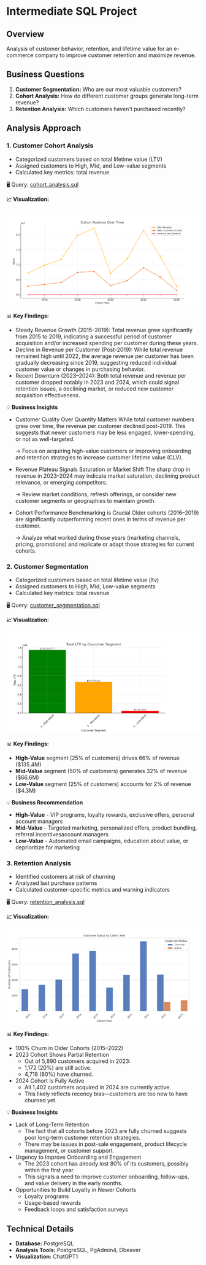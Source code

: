 # Intermediate SQL Project

## Overview
Analysis of customer behavior, retention, and lifetime value for an e-commerce company to improve customer retention and maximize revenue.

## Business Questions
1. **Customer Segmentation:** Who are our most valuable customers?
2. **Cohort Analysis:** How do different customer groups generate long-term revenue?
3. **Retention Analysis:** Which customers haven't purchased recently?

## Analysis Approach

### 1. Customer Cohort Analysis
- Categorized customers based on total lifetime value (LTV)
- Assigned customers to High, Mid, and Low-value segments
- Calculated key metrics: total revenue

🖥️ Query: [cohort_analysis.sql](Scripts\1_cohort_analysis.sql)

**📈 Visualization:**

![Cohort Analysis](Assets\image1.png)


📊 **Key Findings:**
- Steady Revenue Growth (2015–2019): Total revenue grew significantly from 2015 to 2019, indicating a successful period of customer acquisition and/or increased spending per customer during these years.
- Decline in Revenue per Customer (Post-2019): While total revenue remained high until 2022, the average revenue per customer has been gradually decreasing since 2019, suggesting reduced individual customer value or changes in purchasing behavior.
- Recent Downturn (2023–2024): Both total revenue and revenue per customer dropped notably in 2023 and 2024, which could signal retention issues, a declining market, or reduced new customer acquisition effectiveness.

💡 **Business Insights**
- Customer Quality Over Quantity Matters
While total customer numbers grew over time, the revenue per customer declined post-2019. This suggests that newer customers may be less engaged, lower-spending, or not as well-targeted.

    → Focus on acquiring high-value customers or improving onboarding and retention strategies to increase customer lifetime value (CLV).
- Revenue Plateau Signals Saturation or Market Shift
The sharp drop in revenue in 2023–2024 may indicate market saturation, declining product relevance, or emerging competitors.

    → Review market conditions, refresh offerings, or consider new customer segments or geographies to maintain growth.
- Cohort Performance Benchmarking is Crucial
Older cohorts (2016–2019) are significantly outperforming recent ones in terms of revenue per customer.

    → Analyze what worked during those years (marketing channels, pricing, promotions) and replicate or adapt those strategies for current cohorts.

### 2. Customer Segmentation
- Categorized customers based on total lifetime value (ltv)
- Assigned customers to High, Mid, Low-value segments
- Calculated key metrics: total revenue

🖥️ Query: [customer_segmentation.sql](Scripts\2_customer_segmentation.sql)

**📈 Visualization:**

![Customer Segmentation Analysis](Assets\image2.png)

📊 **Key Findings:**
- **High-Value** segment (25% of customers) drives 66% of revenue ($135.4M)
- **Mid-Value** segment (50% of customers) generates 32% of revenue ($66.6M)
- **Low-Value** segment (25% of customers) accounts for 2% of revenue ($4.3M)

💡 **Business Recommendation**
- **High-Value** - VIP programs, loyalty rewards, exclusive offers, personal account managers
- **Mid-Value** - Targeted marketing, personalized offers, product bundling, referral incentivesaccount managers
- **Low-Value** - 	Automated email campaigns, education about value, or deprioritize for marketing


### 3. Retention Analysis
- Identified customers at risk of churning
- Analyzed last purchase patterns
- Calculated customer-specific metrics and warning indicators

🖥️ Query: [retention_analysis.sql](Scripts\3_retention_analysis.sql)

**📈 Visualization:**

![Cohort-Based LTV Analysis](Assets\image3.png)

📊 **Key Findings:**
- 100% Churn in Older Cohorts (2015–2022)
- 2023 Cohort Shows Partial Retention
    - Out of 5,890 customers acquired in 2023:
    - 1,172 (20%) are still active.
    - 4,718 (80%) have churned.
- 2024 Cohort Is Fully Active
    - All 1,402 customers acquired in 2024 are currently active.
    - This likely reflects recency bias—customers are too new to have churned yet.

💡 **Business Insights**
- Lack of Long-Term Retention
    - The fact that all cohorts before 2023 are fully churned suggests poor long-term customer retention strategies.
    - There may be issues in post-sale engagement, product lifecycle management, or customer support.
- Urgency to Improve Onboarding and Engagement
    - The 2023 cohort has already lost 80% of its customers, possibly within the first year.
    - This signals a need to improve customer onboarding, follow-ups, and value delivery in the early months.
- Opportunities to Build Loyalty in Newer Cohorts
    - Loyalty programs
    - Usage-based rewards
    - Feedback loops and satisfaction surveys





## Technical Details
- **Database:** PostgreSQL
- **Analysis Tools:** PostgreSQL, PgAdmin4, Dbeaver
- **Visualization:** ChatGPT1